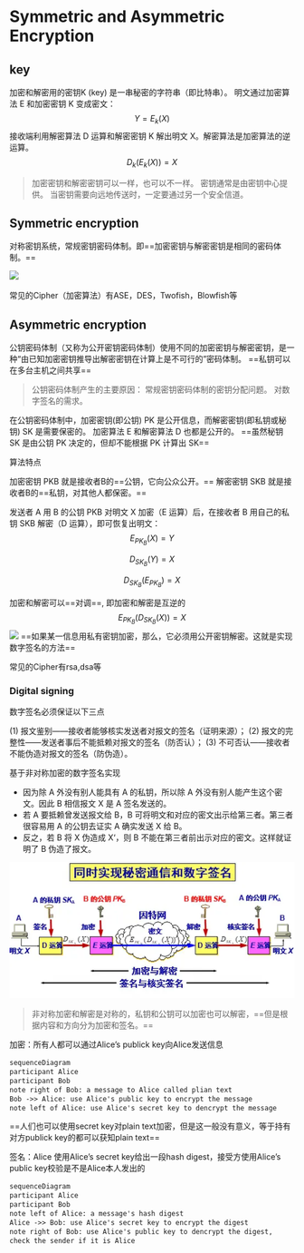 # Symmetric and Asymmetric Encryption

## key

加密和解密用的密钥K (key) 是一串秘密的字符串（即比特串）。
明文通过加密算法 E  和加密密钥 K  变成密文：
$$
Y=E_k(X)
$$
接收端利用解密算法 D 运算和解密密钥 K 解出明文 X。解密算法是加密算法的逆运算。
$$
D_k(E_k(X))=X
$$

> 加密密钥和解密密钥可以一样，也可以不一样。
> 密钥通常是由密钥中心提供。
> 当密钥需要向远地传送时，一定要通过另一个安全信道。

## Symmetric encryption

对称密钥系统，常规密钥密码体制。即==加密密钥与解密密钥是相同的密码体制。==

<img src="/home/cpl/note/docs/Net/net security/../../../imgs/_Net/计算机网络/Snipaste_2020-08-25_16-23-57.png"/>

常见的Cipher（加密算法）有ASE，DES，Twofish，Blowfish等

## Asymmetric encryption

公钥密码体制（又称为公开密钥密码体制）使用不同的加密密钥与解密密钥，是一种“由已知加密密钥推导出解密密钥在计算上是不可行的”密码体制。 ==私钥可以在多台主机之间共享==

> 公钥密码体制产生的主要原因：
> 常规密钥密码体制的密钥分配问题。
> 对数字签名的需求。

在公钥密码体制中，加密密钥(即公钥) PK 是公开信息，而解密密钥(即私钥或秘钥) SK 是需要保密的。
加密算法 E 和解密算法 D 也都是公开的。
==虽然秘钥 SK 是由公钥 PK 决定的，但却不能根据 PK 计算出 SK==

算法特点

加密密钥 PKB 就是接收者B的==公钥，它向公众公开。==
解密密钥 SKB 就是接收者B的==私钥，对其他人都保密。==

发送者 A 用 B 的公钥 PKB 对明文 X 加密（E 运算）后，在接收者 B 用自己的私钥 SKB 解密（D 运算），即可恢复出明文：
$$
E_{PK_B}(X)= Y
$$

$$
D_{SK_B}(Y) = X
$$

$$
D_{SK_B}(E_{PK_B}) = X
$$

加密和解密可以==对调==, 即加密和解密是互逆的
$$
E_{PK_B}(D_{SK_B}(X)) = X
$$
<img src="/home/cpl/note/docs/Net/net security/../../../imgs/_Net/计算机网络/Snipaste_2020-08-25_16-52-53.png"/>
==如果某一信息用私有密钥加密，那么，它必须用公开密钥解密。这就是实现数字签名的方法==

常见的Cipher有rsa,dsa等

### Digital signing

数字签名必须保证以下三点

(1) 报文鉴别——接收者能够核实发送者对报文的签名（证明来源）；
(2) 报文的完整性——发送者事后不能抵赖对报文的签名（防否认）；
(3) 不可否认——接收者不能伪造对报文的签名（防伪造）。

基于非对称加密的数字签名实现

- 因为除 A 外没有别人能具有 A 的私钥，所以除 A 外没有别人能产生这个密文。因此 B 相信报文 X 是 A 签名发送的。
- 若 A 要抵赖曾发送报文给 B，B 可将明文和对应的密文出示给第三者。第三者很容易用 A 的公钥去证实 A 确实发送 X 给 B。
- 反之，若 B 将 X 伪造成 X‘，则 B 不能在第三者前出示对应的密文。这样就证明了 B 伪造了报文。  

![](https://github.com/dhay3/picx-images-hosting/raw/master/20240802/Snipaste_2020-08-25_17-00-11.3rb4xdwx74.webp)

> 非对称加密和解密是对称的，私钥和公钥可以加密也可以解密，==但是根据内容和方向分为加密和签名。==

加密：所有人都可以通过Alice’s publick key向Alice发送信息

```mermaid
sequenceDiagram
participant Alice
participant Bob
note right of Bob: a message to Alice called plian text
Bob ->> Alice: use Alice's public key to encrypt the message
note left of Alice: use Alice's secret key to dencrypt the message
```

==人们也可以使用secret key对plain text加密，但是这一般没有意义，等于持有对方publick key的都可以获知plain text==

签名：Alice 使用Alice’s secret key给出一段hash digest，接受方使用Alice’s public key校验是不是Alice本人发出的

```mermaid
sequenceDiagram
participant Alice
participant Bob
note left of Alice: a message's hash digest
Alice ->> Bob: use Alice's secret key to encrypt the digest
note right of Bob: use Alice's public key to dencrypt the digest, check the sender if it is Alice
```

